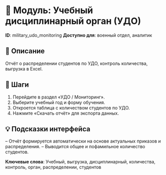 # 📘 Модуль: Учебный дисциплинарный орган (УДО)
**ID**: military_udo_monitoring
**Доступно для**: военный отдел, аналитик

## 📝 Описание
Отчёт о распределении студентов по УДО, контроль количества, выгрузка в Excel.

## 🩜 Шаги
1. Перейдите в раздел «УДО / Мониторинг».
2. Выберите учебный год и форму обучения.
3. Откроется таблица с количеством студентов по УДО.
4. Нажмите «Скачать отчёт» для экспорта данных.

## 💡 Подсказки интерфейса
– Отчёт формируется автоматически на основе актуальных приказов и распределения.
– Выводится общее и пофамильное количество студентов.

**Ключевые слова**: Учебный, выгрузка, дисциплинарный, количества, контроль, орган, распределении, студентов

